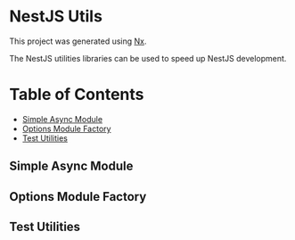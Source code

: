 # NestJS Utils

This project was generated using [Nx](https://nx.dev).

The NestJS utilities libraries can be used to speed up NestJS development.

[toc levels=2]: # "Table of Contents"

# Table of Contents

- [Simple Async Module](#simple-async-module)
- [Options Module Factory](#options-module-factory)
- [Test Utilities](#test-utilities)

## Simple Async Module

## Options Module Factory

## Test Utilities
